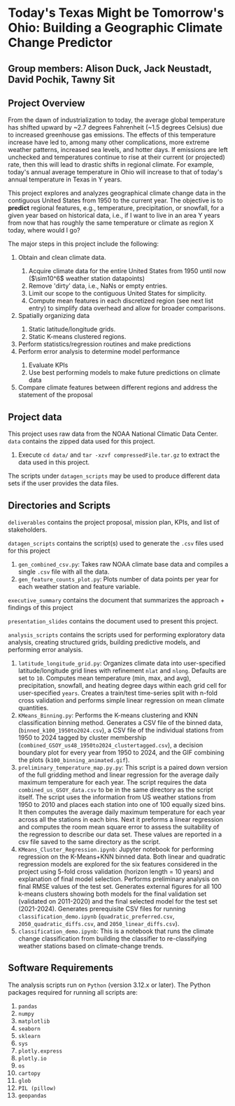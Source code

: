 <h1> Today's Texas Might be Tomorrow's Ohio: Building a Geographic Climate Change Predictor </h1>
<h2> Group members: Alison Duck, Jack Neustadt, David Pochik, Tawny Sit </h2>

## Project Overview
From the dawn of industrialization to today, the average global temperature has shifted upward by ~2.7 degrees Fahrenheit (~1.5 degrees Celsius) due to increased greenhouse gas emissions. The effects of this temperature increase have led to, among many other complications, more extreme weather patterns, increased sea levels, and hotter days. If emissions are left unchecked and temperatures continue to rise at their current (or projected) rate, then this will lead to drastic shifts in regional climate. For example, today's annual average temperature in Ohio will increase to that of today's annual temperature in Texas in Y years.

This project explores and analyzes geographical climate change data in the contiguous United States from 1950 to the current year. The objective is to <strong>predict</strong> regional features, e.g., temperature, precipitation, or snowfall, for a given year based on historical data, i.e., if I want to live in an area Y years from now that has roughly the same temperature or climate as region X today, where would I go?

The major steps in this project include the following:
<ol>
<li>Obtain and clean climate data. </li>
<ol>
<li>Acquire climate data for the entire United States from 1950 until now ($\sim10^6$ weather station datapoints) </li>
<li>Remove 'dirty' data, i.e., NaNs or empty entries. </li>
<li>Limit our scope to the contiguous United States for simplicity.</li>
<li>Compute mean features in each discretized region (see next list entry) to simplify data overhead and allow for broader comparisons.</li>
</ol>
<li>Spatially organizing data </li>
<ol>
<li> Static latitude/longitude grids. </li>
<li> Static K-means clustered regions. </li>
</ol>
<li>Perform statistics/regression routines and make predictions</li>
<li>Perform error analysis to determine model performance</li>
<ol>
<li>Evaluate KPIs </li>
<li>Use best performing models to make future predictions on climate data</li>
</ol>
<li>Compare climate features between different regions and address the statement of the proposal</li>
</ol>

## Project data
This project uses raw data from the NOAA National Climatic Data Center. <code>data</code> contains the zipped data used for this project.
<ol>
<li>Execute <code>cd data/</code> and <code>tar -xzvf compressedFile.tar.gz</code> to extract the data used in this project.</li>
</ol>

The scripts under <code>datagen_scripts</code> may be used to produce different data sets if the user provides the data files.

## Directories and Scripts
<code>deliverables</code> contains the project proposal, mission plan, KPIs, and list of stakeholders.

<code>datagen_scripts</code> contains the script(s) used to generate the <code>.csv</code> files used for this project
<ol>
<li><code>gen_combined_csv.py</code>: Takes raw NOAA climate base data and compiles a single <code>.csv</code> file with all the data.</li>
<li><code>gen_feature_counts_plot.py</code>: Plots number of data points per year for each weather station and feature variable.</li>
</ol>

<code>executive_summary</code> contains the document that summarizes the approach + findings of this project

<code>presentation_slides</code> contains the document used to present this project.

<code>analysis_scripts</code> contains the scripts used for performing exploratory data analysis, creating structured grids, building predictive models, and performing error analysis.
<ol>
<li><code>latitude_longitude_grid.py</code>: Organizes climate data into user-specified latitude/longitude grid lines with refinement <code>nlat</code> and <code>nlong</code>. Defaults are set to <code>10</code>. Computes mean temperature (min, max, and avg), precipitation, snowfall, and heating degree days within each grid cell for user-specified <code>years</code>. Creates a train/test time-series split with n-fold cross validation and performs simple linear regression on mean climate quantities.</li>
<li><code>KMeans_Binning.py</code>: Performs the K-means clustering and KNN classification binning method. Generates a CSV file of the binned data, (<code>binned_k100_1950to2024.csv</code>), a CSV file of the individual stations from 1950 to 2024 tagged by cluster membership (<code>combined_GSOY_us48_1950to2024_clustertagged.csv</code>), a decision boundary plot for every year from 1950 to 2024, and the GIF combining the plots (<code>k100_binning_animated.gif</code>).</li>
<li><code>preliminary_temperature_map.py.py</code>: This script is a paired down version of the full gridding method and linear regression for the average daily maximum temperature for each year. The script requires the data <code>combined_us_GSOY_data.csv</code> to be in the same directory as the script itself. The script uses the information from US weather stations from 1950 to 2010 and places each station into one of 100 equally sized bins. It then computes the average daily maximum temperature for each year across all the stations in each bins. Next it preforms a linear regression and computes the room mean square error to assess the suitability of the regression to describe our data set. These values are reported in a csv file saved to the same directory as the script.</li>
<li><code>KMeans_Cluster_Regression.ipynb</code>: Jupyter notebook for performing regression on the K-Means+KNN binned data. Both linear and quadratic regression models are explored for the six features considered in the project using 5-fold cross validation (horizon length = 10 years) and explanation of final model selection. Performs preliminary analysis on final RMSE values of the test set. Generates external figures for all 100 k-means clusters showing both models for the final validation set (validated on 2011-2020) and the final selected model for the test set (2021-2024). Generates prerequisite CSV files for running <code>classification_demo.ipynb</code> (<code>quadratic_preferred.csv</code>, <code>2050_quadratic_diffs.csv</code>, and <code>2050_linear_diffs.csv</code>).</li>
<li><code>classification_demo.ipynb</code>: This is a notebook that runs the climate change classification from building the classifier to re-classifying weather stations based on climate-change trends.</li>
</ol>

## Software Requirements
The analysis scripts run on <code>Python</code> (version 3.12.x or later). The Python packages required for running all scripts are:
<ol>
<li><code>pandas</code></li>
<li><code>numpy</code></li>
<li><code>matplotlib</code></li>
<li><code>seaborn</code></li>
<li><code>sklearn</code></li>
<li><code>sys</code></li>
<li><code>plotly.express</code></li>
<li><code>plotly.io</code></li>
<li><code>os</code></li>
<li><code>cartopy</code></li>
<li><code>glob</code></li>
<li><code>PIL (pillow)</code></li>
<li><code>geopandas</code></li>
</ol>
